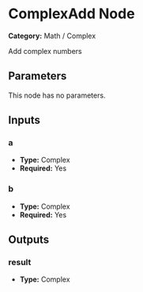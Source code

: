 
# ComplexAdd Node

**Category:** Math / Complex

Add complex numbers

## Parameters

This node has no parameters.

## Inputs


### a
- **Type:** Complex
- **Required:** Yes



### b
- **Type:** Complex
- **Required:** Yes



## Outputs


### result
- **Type:** Complex




